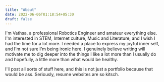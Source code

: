 ```yaml
---
title: "About"
date: 2022-06-06T01:18:54+05:30
draft: false 
---
```

I'm Vathsa, a professional Robotics Engineer and amateur everything else. I'm interested in STEM, Internet culture, Music and Literature, and I wish I had the time for a lot more. I needed a place to express my joyful inner self, and I'm not sure I'm being ironic here. I genuinely believe writing will motivate me to dig deeper into the things I like a lot more than I usually do and hopefully, a little more than what would be healthy.   

I'll post all sorts of stuff here, and this is not just a portfolio because that would be ass. Seriously, resume websites are so kitsch.   
